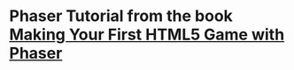 # Phaser Tutorial from the book [Making Your First HTML5 Game with Phaser](https://leanpub.com/makingyourfirsthtml5gamewithphaserinvisualstudio)
